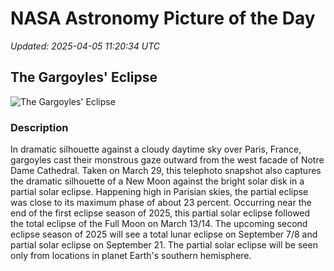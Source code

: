 # NASA Astronomy Picture of the Day

_Updated: 2025-04-05 11:20:34 UTC_

## The Gargoyles' Eclipse

![The Gargoyles' Eclipse](https://apod.nasa.gov/apod/image/2504/NDGargoylesEclipse_kulik.jpg)

### Description

In dramatic silhouette against a cloudy daytime sky over Paris, France, gargoyles cast their monstrous gaze outward from the west facade of Notre Dame Cathedral.  Taken on March 29, this telephoto snapshot also captures the dramatic silhouette of a New Moon against the bright solar disk in a partial solar eclipse. Happening high in Parisian skies, the partial eclipse was close to its maximum phase of about 23 percent. Occurring near the end of the first eclipse season of 2025, this partial solar eclipse followed the total eclipse of the Full Moon on March 13/14. The upcoming second eclipse season of 2025 will see a total lunar eclipse on September 7/8 and partial solar eclipse on September 21. The partial solar eclipse will be seen only from locations in planet Earth's southern hemisphere.
